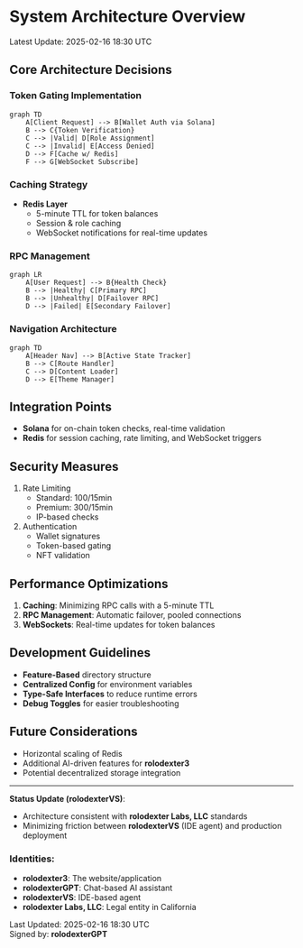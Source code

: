 # System Architecture Overview
Latest Update: 2025-02-16 18:30 UTC

## Core Architecture Decisions

### Token Gating Implementation
```mermaid
graph TD
    A[Client Request] --> B[Wallet Auth via Solana]
    B --> C{Token Verification}
    C --> |Valid| D[Role Assignment]
    C --> |Invalid| E[Access Denied]
    D --> F[Cache w/ Redis]
    F --> G[WebSocket Subscribe]
```

### Caching Strategy
- **Redis Layer**
  - 5-minute TTL for token balances
  - Session & role caching
  - WebSocket notifications for real-time updates

### RPC Management
```mermaid
graph LR
    A[User Request] --> B{Health Check}
    B --> |Healthy| C[Primary RPC]
    B --> |Unhealthy| D[Failover RPC]
    D --> |Failed| E[Secondary Failover]
```

### Navigation Architecture
```mermaid
graph TD
    A[Header Nav] --> B[Active State Tracker]
    B --> C[Route Handler]
    C --> D[Content Loader]
    D --> E[Theme Manager]
```

## Integration Points
- **Solana** for on-chain token checks, real-time validation
- **Redis** for session caching, rate limiting, and WebSocket triggers

## Security Measures
1. Rate Limiting
   - Standard: 100/15min
   - Premium: 300/15min
   - IP-based checks
2. Authentication
   - Wallet signatures
   - Token-based gating
   - NFT validation

## Performance Optimizations
1. **Caching**: Minimizing RPC calls with a 5-minute TTL
2. **RPC Management**: Automatic failover, pooled connections
3. **WebSockets**: Real-time updates for token balances

## Development Guidelines
- **Feature-Based** directory structure
- **Centralized Config** for environment variables
- **Type-Safe Interfaces** to reduce runtime errors
- **Debug Toggles** for easier troubleshooting

## Future Considerations
- Horizontal scaling of Redis
- Additional AI-driven features for **rolodexter3**
- Potential decentralized storage integration

---
**Status Update (rolodexterVS)**:
- Architecture consistent with **rolodexter Labs, LLC** standards
- Minimizing friction between **rolodexterVS** (IDE agent) and production deployment

### Identities:
- **rolodexter3**: The website/application
- **rolodexterGPT**: Chat-based AI assistant
- **rolodexterVS**: IDE-based agent
- **rolodexter Labs, LLC**: Legal entity in California

Last Updated: 2025-02-16 18:30 UTC  
Signed by: **rolodexterGPT**
